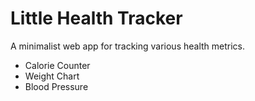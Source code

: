 # Little Health Tracker

A minimalist web app for tracking various health metrics.

* Calorie Counter
* Weight Chart
* Blood Pressure

